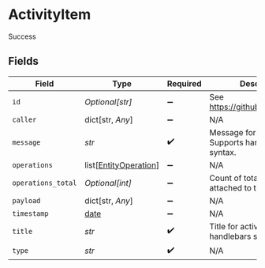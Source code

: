 # ActivityItem

Success


## Fields

| Field                                                                | Type                                                                 | Required                                                             | Description                                                          | Example                                                              |
| -------------------------------------------------------------------- | -------------------------------------------------------------------- | -------------------------------------------------------------------- | -------------------------------------------------------------------- | -------------------------------------------------------------------- |
| `id`                                                                 | *Optional[str]*                                                      | :heavy_minus_sign:                                                   | See https://github.com/ulid/spec                                     | 01F130Q52Q6MWSNS8N2AVXV4JN                                           |
| `caller`                                                             | dict[str, *Any*]                                                     | :heavy_minus_sign:                                                   | N/A                                                                  |                                                                      |
| `message`                                                            | *str*                                                                | :heavy_check_mark:                                                   | Message for activity. Supports handlebars syntax.                    | {{caller}} did something with {{entity payload.entity.id}}.          |
| `operations`                                                         | list[[EntityOperation](../../models/shared/entityoperation.md)]      | :heavy_minus_sign:                                                   | N/A                                                                  |                                                                      |
| `operations_total`                                                   | *Optional[int]*                                                      | :heavy_minus_sign:                                                   | Count of total operations attached to this activity                  | 1                                                                    |
| `payload`                                                            | dict[str, *Any*]                                                     | :heavy_minus_sign:                                                   | N/A                                                                  |                                                                      |
| `timestamp`                                                          | [date](https://docs.python.org/3/library/datetime.html#date-objects) | :heavy_minus_sign:                                                   | N/A                                                                  |                                                                      |
| `title`                                                              | *str*                                                                | :heavy_check_mark:                                                   | Title for activity. Supports handlebars syntax.                      | My custom activity                                                   |
| `type`                                                               | *str*                                                                | :heavy_check_mark:                                                   | N/A                                                                  | MyCustomActivity                                                     |